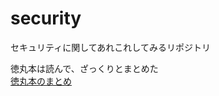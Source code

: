 # security
セキュリティに関してあれこれしてみるリポジトリ


徳丸本は読んで、ざっくりとまとめた  
[徳丸本のまとめ](https://qiita.com/bunty/private/61b5a83a40f32f7253a4)  
